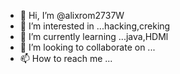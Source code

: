 - 👋 Hi, I’m @alixrom2737W
- 👀 I’m interested in ...hacking,creking
- 🌱 I’m currently learning ...java,HDMl
- 💞️ I’m looking to collaborate on ...
- 📫 How to reach me ...

<!---
alixrom2737W/alixrom2737W is a ✨ special ✨ repository because its `README.md` (this file) appears on your GitHub profile.
You can click the Preview link to take a look at your changes.
--->
